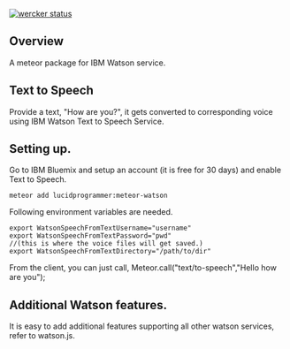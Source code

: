 [![wercker status](https://app.wercker.com/status/20f397f1d478891979d4b3acff73ea18/s "wercker status")](https://app.wercker.com/project/bykey/20f397f1d478891979d4b3acff73ea18)

## Overview

A meteor package for IBM Watson service.

## Text to Speech
Provide a text, "How are you?", it gets converted to corresponding voice using IBM Watson Text to Speech Service.
## Setting up.
Go to IBM Bluemix and setup an account (it is free for 30 days) and enable Text to Speech.

```
meteor add lucidprogrammer:meteor-watson
```
Following environment variables are needed.
```
export WatsonSpeechFromTextUsername="username"
export WatsonSpeechFromTextPassword="pwd"
//(this is where the voice files will get saved.)
export WatsonSpeechFromTextDirectory="/path/to/dir"
```

From the client, you can just call, Meteor.call("text/to-speech","Hello how are you");

## Additional Watson features.
It is easy to add additional features supporting all other watson services, refer to watson.js.
